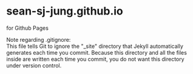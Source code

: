 # sean-sj-jung.github.io
for Github Pages 

Note regarding .gitignore: <br>
This file tells Git to ignore the "_site" directory that Jekyll automatically generates each time you commit. Because this directory and all the files inside are written each time you commit, you do not want this directory under version control.
